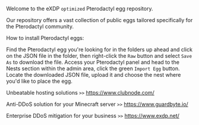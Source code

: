 Welcome to the eXDP `optimized` Pterodactyl egg repository.


Our repository offers a vast collection of public eggs tailored specifically for the Pterodactyl community.


How to install Pterodactyl eggs:


Find the Pterodactyl egg you're looking for in the folders up ahead and click on the JSON file in the folder, then right-click the `Raw` button and select `Save As` to download the file.
Access your Pterodactyl panel and head to the Nests section within the admin area, click the green `Import Egg` button.
Locate the downloaded JSON file, upload it and choose the nest where you'd like to place the egg.


Unbeatable hosting solutions `>>` https://www.clubnode.com/

Anti-DDoS solution for your Minecraft server `>>` https://www.guardbyte.io/

Enterprise DDoS mitigation for your business `>>` https://www.exdp.net/
